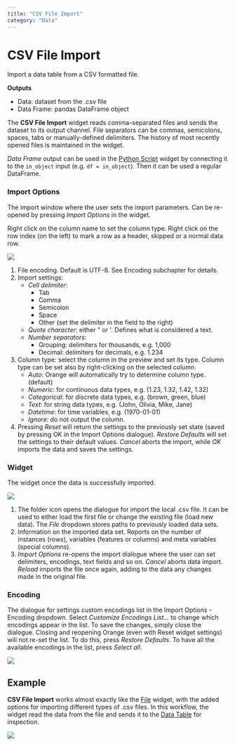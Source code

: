 ```yaml
---
title: "CSV File Import"
category: "Data"
---
```

CSV File Import
===============

Import a data table from a CSV formatted file.

**Outputs**

- Data: dataset from the .csv file
- Data Frame: pandas DataFrame object

The **CSV File Import** widget reads comma-separated files and sends the dataset to its output channel. File separators can be commas, semicolons, spaces, tabs or manually-defined delimiters. The history of most recently opened files is maintained in the widget.

*Data Frame* output can be used in the [Python Script](../../data/pythonscript/) widget by connecting it to the `in_object` input (e.g. `df = in_object`). Then it can be used a regular DataFrame.

### Import Options

The import window where the user sets the import parameters. Can be re-opened by pressing *Import Options* in the widget.

Right click on the column name to set the column type. Right click on the row index (on the left) to mark a row as a header, skipped or a normal data row.

![](../images/CSVFileImport-ImportOptions-stamped.png)

1. File encoding. Default is UTF-8. See Encoding subchapter for details.
2. Import settings:
   - *Cell delimiter*:
      - Tab
      - Comma
      - Semicolon
      - Space
      - Other (set the delimiter in the field to the right)
   - *Quote character*: either " or '. Defines what is considered a text.
   - *Number separators*:
      - Grouping: delimiters for thousands, e.g. 1,000
      - Decimal: delimiters for decimals, e.g. 1.234
3. Column type: select the column in the preview and set its type. Column type can be set also by right-clicking on the selected column.
   - *Auto*: Orange will automatically try to determine column type. (default)
   - *Numeric*: for continuous data types, e.g. (1.23, 1.32, 1.42, 1.32)
   - *Categorical*: for discrete data types, e.g. (brown, green, blue)
   - *Text*: for string data types, e.g. (John, Olivia, Mike, Jane)
   - *Datetime*: for time variables, e.g. (1970-01-01)
   - *Ignore*: do not output the column.
4. Pressing *Reset* will return the settings to the previously set state (saved by pressing OK in the Import Options dialogue). *Restore Defaults* will set the settings to their default values. *Cancel* aborts the import, while *OK* imports the data and saves the settings.

### Widget

The widget once the data is successfully imported.

![](../images/CSVFileImport-widget-stamped.png)

1. The folder icon opens the dialogue for import the local .csv file. It can be used to either load the first file or change the existing file (load new data). The *File* dropdown stores paths to previously loaded data sets.
2. Information on the imported data set. Reports on the number of instances (rows), variables (features or columns) and meta variables (special columns).
3. *Import Options* re-opens the import dialogue where the user can set delimiters, encodings, text fields and so on. *Cancel* aborts data import. *Reload* imports the file once again, adding to the data any changes made in the original file.

### Encoding

The dialogue for settings custom encodings list in the Import Options - Encoding dropdown. Select *Customize Encodings List...* to change which encodings appear in the list. To save the changes, simply close the dialogue. Closing and reopening Orange (even with Reset widget settings) will not re-set the list. To do this, press *Restore Defaults*. To have all the available encodings in the list, press *Select all*.

![](../images/CSVFileImport-encodings.png)

Example
-------

**CSV File Import** works almost exactly like the [File](../data/file.md) widget, with the added options for importing different types of .csv files. In this workflow, the widget read the data from the file and sends it to the [Data Table](../../data/datatable/) for inspection.

![](../images/CSVFileImport-Example.png)

